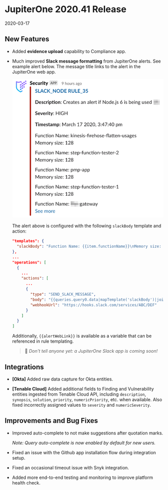 # JupiterOne 2020.41 Release

2020-03-17

## New Features

- Added **evidence upload** capability to Compliance app.

- Much improved **Slack message formatting** from JupiterOne alerts. See example
  alert below. The message title links to the alert in the JupiterOne web app.

  ![alerts-slack-message](../assets/alerts-slack-message.png)

  The alert above is configured with the following `slackBody` template and
  action:

    ```json
    "templates": {
      "slackBody": "Function Name: {{item.functionName}}\nMemory size: {{item.memorySize}}\n\n"
    },
    ...
    "operations": [
      {
        ...
        "actions": [
          ...
          {
            "type": "SEND_SLACK_MESSAGE",
            "body": "{{queries.query0.data|mapTemplate('slackBody')|join(' ')}}",
            "webhookUrl": "https://hooks.slack.com/services/ABC/DEF"
          }
        ]
      }
    ]
    ```

  Additionally, `{{alertWebLink}}` is available as a variable that can be
  referenced in rule templating.

  > 🤫 _Don't tell anyone yet: a JupiterOne Slack app is coming soon!_

## Integrations

- **[Okta]** Added raw data capture for Okta entities.

- **[Tenable Cloud]** Added additional fields to Finding and Vulnerability
  entities ingested from Tenable Cloud API, including `description`, `synopsis`,
  `solution`, `priority`, `numericPriority`, etc. when available. Also fixed
  incorrectly assigned values to `severity` and `numericSeverity`.

## Improvements and Bug Fixes

- Improved auto-complete to not make suggestions after quotation marks.

  _Note: Query auto-complete is now enabled by default for new users._

- Fixed an issue with the Github app installation flow during integration setup.

- Fixed an occasional timeout issue with Snyk integration.

- Added more end-to-end testing and monitoring to improve platform health check.
